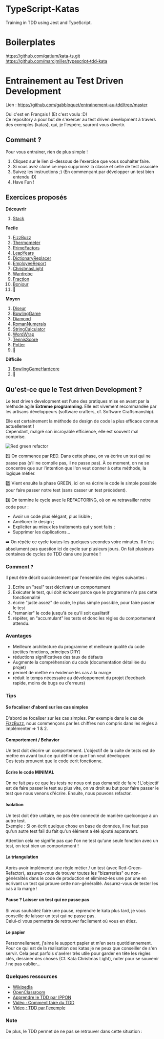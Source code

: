 # TypeScript-Katas
Training in TDD using Jest and TypeScript.

# Boilerplates
https://github.com/qatium/kata-ts.git
https://github.com/marcjmiller/typescript-tdd-kata

# Entrainement au Test Driven Development
Lien : https://github.com/gabbloquet/entrainement-au-tdd/tree/master

Oui c'est en Français ! (Et c'est voulu :D)  
Ce repository a pour but de s'exercer au test driven development à travers des exemples (katas), qui, je l'espère, sauront vous divertir.

## Comment ?

Pour vous entrainer, rien de plus simple !
1. Cliquez sur le lien ci-dessous de l'exercice que vous souhaiter faire.
2. Si vous avez cloné ce repo supprimez la classe et celle de test associée
3. Suivez les instructions ;) (En commençant par développer un test bien entendu :D)
4. Have Fun !

## Exercices proposés

**Découvrir**
1. [Stack](./0-readme/stack/README.md)

**Facile**
1. [FizzBuzz](./0-readme/FizzBuzz/README.md)
2. [Thermometer](./0-readme/Thermometer/README.md)
2. [PrimeFactors](./0-readme/PrimeFactors/README.md)
3. [LeapYears](./0-readme/LeapYears/README.md)
4. [DictionaryReplacer](./0-readme/DictionaryReplacer/README.md)
5. [EmployeeReport](./0-readme/EmployeeReport/README.md)
6. [ChristmasLight](./0-readme/ChristmasLight/README.md)
7. [Wardrobe](./0-readme/Wardrobe/README.md)
7. [Fraction](./0-readme/Fraction/README.md)
8. [Bonjour](./0-readme/Bonjour/README.md)
9. 🚧

**Moyen**
1. [Diseur](./0-readme/Diseur/README.md)
1. [BowlingGame](./0-readme/BowlingGame/README.md)
2. [Diamond](./0-readme/Diamond/README.md)
3. [RomanNumerals](./0-readme/RomanNumerals/README.md)
4. [StringCalculator](./0-readme/StringCalculator/README.md)
5. [WordWrap](./0-readme/WordWrap/README.md)
6. [TennisScore](./0-readme/TennisGame/README.md)
7. [Potter](./0-readme/Potter/README.md)
8. 🚧

**Difficile**
1. [BowlingGameHardcore](./0-readme/BowlingGameHardcore/README.md)
2. 🚧

## Qu'est-ce que le Test driven Development ?

Le test driven development est l'une des pratiques mise en avant par la méthode agile **Extreme programming**.
Elle est vivement recommandée par les artisans développeurs (software crafters, cf. Software Craftsmanship).

Elle est certainement la méthode de design de code la plus efficace connue actuellement !  
Cependant, malgré son incroyable efficience, elle est souvent mal comprise.

![Red green refactor](docs/red_green_refactor.png)

1️⃣ On commence par RED. Dans cette phase, on va écrire un test qui ne passe pas (s’il ne compile pas, il ne passe pas). À ce moment, on ne se concentre que sur l'intention que l'on veut donner à cette méthode, la logique métier.

2️⃣ Vient ensuite la phase GREEN, ici on va écrire le code le simple possible pour faire passer notre test (sans casser un test précédent).

3️⃣ On termine le cycle avec le REFACTORING, où on va retravailler notre code pour :

- Avoir un code plus élégant, plus lisible ;
- Améliorer le design ;
- Expliciter au mieux les traitements qui y sont faits ;
- Supprimer les duplications...

➡️ On répète ce cycle toutes les quelques secondes voire minutes. Il n'est absolument pas question ici de cycle sur plusieurs jours. On fait plusieurs centaines de cycles de TDD dans une journée !

### Comment ?
Il peut être décrit succinctement par l'ensemble des règles suivantes :

1. Ecrire un "seul" test décrivant un comportement
2. Exécuter le test, qui doit échouer parce que le programme n'a pas cette fonctionnalité
3. écrire "juste assez" de code, le plus simple possible, pour faire passer le test
4. "remanier" le code jusqu'à ce qu'il soit qualitatif
4. répéter, en "accumulant" les tests et donc les règles du comportement attendu.

### Avantages
- Meilleure architecture du programme et meilleure qualité du code (petites fonctions, principes DRY)
- réductions significatives des taux de défauts
- Augmente la compréhension du code (documentation détaillée du projet)
- permet de mettre en évidence les cas à la marge
- réduit le temps nécessaire au développement du projet (feedback rapide, moins de bugs ou d'erreurs)

### Tips

#### Se focaliser d'abord sur les cas simples

D'abord se focaliser sur les cas simples.
Par exemple dans le cas de [FizzBuzz](./0-readme/FizzBuzz/README.md), nous commençons par les chiffres non compris dans les règles à implémenter => 1 & 2.

#### Comportement / Behavior

Un test doit décrire un comportement. L'objectif de la suite de tests est de mettre en avant tout ce qui défini ce que l'on veut développer.  
Ces tests prouvent que le code écrit fonctionne.

#### Écrire le code MINIMAL

On ne fait pas ce que les tests ne nous ont pas demandé de faire ! L'objectif est de faire passer le test au plus vite, on va droit au but pour faire passer le test que nous venons d'écrire.
Ensuite, nous pouvons refactor.

#### Isolation

Un test doit être unitaire, ne pas être connecté de manière quelconque à un autre test.   
Exemple : Si on écrit quelque chose en base de données, il ne faut pas qu'un autre test fail du fait qu'un élément a été ajouté auparavant.

Attention cela ne signifie pas que l'on ne test qu'une seule fonction avec un test, on test bien un comportement !

#### La triangulation

Après avoir implémenté une règle métier / un test (avec Red-Green-Refactor), assurez-vous de trouver toutes les "bizarreries" ou non-généralités dans le code de production et éliminez-les une par une en écrivant un test qui prouve cette non-généralité.
Assurez-vous de tester les cas à la marge !

#### Pause ? Laisser un test qui ne passe pas

Si vous souhaitez faire une pause, reprendre le kata plus tard, je vous conseille de laisser un test qui ne passe pas.  
Celui-ci vous permettra de retrouver facilement où vous en étiez.

#### Le papier

Personnellement, j'aime le support papier et m'en sers quotidiennement. Pour ce qui est de la réalisation des katas je ne peux que conseiller de s'en servir. Cela peut parfois s'avérer très utile pour garder en tête les règles clés, dessiner des choses (Cf. Kata Christmas Light), noter pour se souvenir / ne pas oublier...

### Quelques ressources

- [Wikipedia](https://fr.wikipedia.org/wiki/Test_driven_development)
- [OpenClassroom](https://openclassrooms.com/fr/courses/3504461-testez-linterface-de-votre-site/4270571-apprenez-le-test-driven-development-tdd)
- [Apprendre le TDD par IPPON](https://blog.ippon.fr/2020/02/12/apprendre-le-tdd/)
- [Vidéo : Comment faire du TDD](https://www.youtube.com/watch?v=wbZ6jWmRY14)
- [Video : TDD par l'exemple](https://www.youtube.com/watch?v=nbSaq_ykOl4)

### Note

De plus, le TDD permet de ne pas se retrouver dans cette situation :
